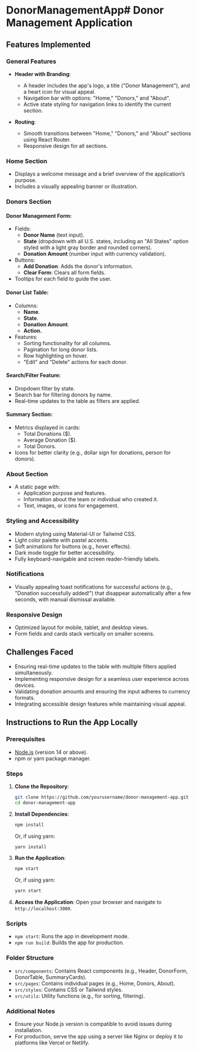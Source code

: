 # DonorManagementApp# Donor Management Application

## Features Implemented

### General Features

- **Header with Branding**:

  - A header includes the app's logo, a title ("Donor Management"), and a heart icon for visual appeal.
  - Navigation bar with options: "Home," "Donors," and "About".
  - Active state styling for navigation links to identify the current section.

- **Routing**:

  - Smooth transitions between "Home," "Donors," and "About" sections using React Router.
  - Responsive design for all sections.

### Home Section

- Displays a welcome message and a brief overview of the application’s purpose.
- Includes a visually appealing banner or illustration.

### Donors Section

#### Donor Management Form:

- Fields:
  - **Donor Name** (text input).
  - **State** (dropdown with all U.S. states, including an "All States" option styled with a light gray border and rounded corners).
  - **Donation Amount** (number input with currency validation).
- Buttons:
  - **Add Donation**: Adds the donor's information.
  - **Clear Form**: Clears all form fields.
- Tooltips for each field to guide the user.

#### Donor List Table:

- Columns:
  - **Name**.
  - **State**.
  - **Donation Amount**.
  - **Action.**
- Features:
  - Sorting functionality for all columns.
  - Pagination for long donor lists.
  - Row highlighting on hover.
  - "Edit" and "Delete" actions for each donor.

#### Search/Filter Feature:

- Dropdown filter by state.
- Search bar for filtering donors by name.
- Real-time updates to the table as filters are applied.

#### Summary Section:

- Metrics displayed in cards:
  - Total Donations (\$).
  - Average Donation (\$).
  - Total Donors.
- Icons for better clarity (e.g., dollar sign for donations, person for donors).

### About Section

- A static page with:
  - Application purpose and features.
  - Information about the team or individual who created it.
  - Text, images, or icons for engagement.

### Styling and Accessibility

- Modern styling using Material-UI or Tailwind CSS.
- Light color palette with pastel accents.
- Soft animations for buttons (e.g., hover effects).
- Dark mode toggle for better accessibility.
- Fully keyboard-navigable and screen reader-friendly labels.

### Notifications

- Visually appealing toast notifications for successful actions (e.g., "Donation successfully added!") that disappear automatically after a few seconds, with manual dismissal available.

### Responsive Design

- Optimized layout for mobile, tablet, and desktop views.
- Form fields and cards stack vertically on smaller screens.

## Challenges Faced

- Ensuring real-time updates to the table with multiple filters applied simultaneously.
- Implementing responsive design for a seamless user experience across devices.
- Validating donation amounts and ensuring the input adheres to currency formats.
- Integrating accessible design features while maintaining visual appeal.

## Instructions to Run the App Locally

### Prerequisites

- [Node.js](https://nodejs.org/) (version 14 or above).
- npm or yarn package manager.

### Steps

1. **Clone the Repository**:

   ```bash
   git clone https://github.com/yourusername/donor-management-app.git
   cd donor-management-app
   ```

2. **Install Dependencies**:

   ```bash
   npm install
   ```

   Or, if using yarn:

   ```bash
   yarn install
   ```

3. **Run the Application**:

   ```bash
   npm start
   ```

   Or, if using yarn:

   ```bash
   yarn start
   ```

4. **Access the Application**: Open your browser and navigate to `http://localhost:3000`.

### Scripts

- `npm start`: Runs the app in development mode.
- `npm run build`: Builds the app for production.

### Folder Structure

- `src/components`: Contains React components (e.g., Header, DonorForm, DonorTable, SummaryCards).
- `src/pages`: Contains individual pages (e.g., Home, Donors, About).
- `src/styles`: Contains CSS or Tailwind styles.
- `src/utils`: Utility functions (e.g., for sorting, filtering).

### Additional Notes

- Ensure your Node.js version is compatible to avoid issues during installation.
- For production, serve the app using a server like Nginx or deploy it to platforms like Vercel or Netlify.

